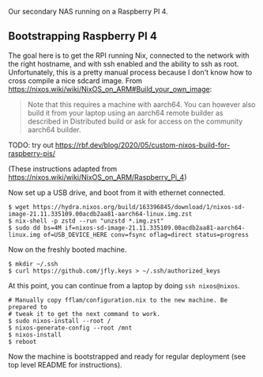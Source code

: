 Our secondary NAS running on a Raspberry PI 4.

## Bootstrapping Raspberry PI 4 ##

The goal here is to get the RPI running Nix, connected to the network with the
right hostname, and with ssh enabled and the ability to ssh as root.
Unfortunately, this is a pretty manual process because I don't know how to
cross compile a nice sdcard image. From
https://nixos.wiki/wiki/NixOS_on_ARM#Build_your_own_image:

> Note that this requires a machine with aarch64. You can however also build it
> from your laptop using an aarch64 remote builder as described in Distributed
> build or ask for access on the community aarch64 builder.

TODO: try out https://rbf.dev/blog/2020/05/custom-nixos-build-for-raspberry-pis/

(These instructions adapted from https://nixos.wiki/wiki/NixOS_on_ARM/Raspberry_Pi_4)

Now set up a USB drive, and boot from it with ethernet connected.

    $ wget https://hydra.nixos.org/build/163396845/download/1/nixos-sd-image-21.11.335109.00acdb2aa81-aarch64-linux.img.zst
    $ nix-shell -p zstd --run "unzstd *.img.zst"
    $ sudo dd bs=4M if=nixos-sd-image-21.11.335109.00acdb2aa81-aarch64-linux.img of=USB_DEVICE_HERE conv=fsync oflag=direct status=progress

Now on the freshly booted machine.

    $ mkdir ~/.ssh
    $ curl https://github.com/jfly.keys > ~/.ssh/authorized_keys

At this point, you can continue from a laptop by doing `ssh nixos@nixos`.

    # Manually copy fflam/configuration.nix to the new machine. Be prepared to
    # tweak it to get the next command to work.
    $ sudo nixos-install --root /
    $ nixos-generate-config --root /mnt
    $ nixos-install
    $ reboot

Now the machine is bootstrapped and ready for regular deployment (see top level
README for instructions).
